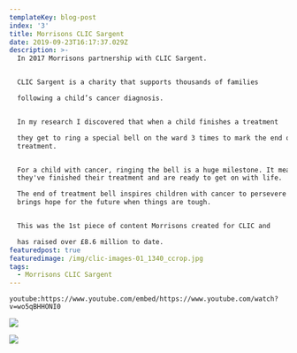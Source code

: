 ```yaml
---
templateKey: blog-post
index: '3'
title: Morrisons CLIC Sargent
date: 2019-09-23T16:17:37.029Z
description: >-
  In 2017 Morrisons partnership with CLIC Sargent.


  CLIC Sargent is a charity that supports thousands of families

  following a child’s cancer diagnosis.


  In my research I discovered that when a child finishes a treatment

  they get to ring a special bell on the ward 3 times to mark the end of their
  treatment.


  For a child with cancer, ringing the bell is a huge milestone. It means
  they've finished their treatment and are ready to get on with life.

  The end of treatment bell inspires children with cancer to persevere and it
  brings hope for the future when things are tough.


  This was the 1st piece of content Morrisons created for CLIC and

  has raised over £8.6 million to date.
featuredpost: true
featuredimage: /img/clic-images-01_1340_ccrop.jpg
tags:
  - Morrisons CLIC Sargent
---
```

`youtube:https://www.youtube.com/embed/https://www.youtube.com/watch?v=wo5qBHHONI0`

![](/img/clic-laptop.jpg)

![](/img/helps_950.jpg)
